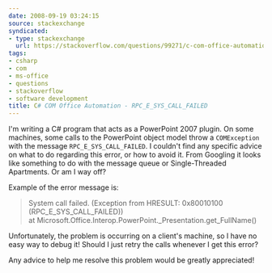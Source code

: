 ```yaml
---
date: 2008-09-19 03:24:15
source: stackexchange
syndicated:
- type: stackexchange
  url: https://stackoverflow.com/questions/99271/c-com-office-automation-rpc-e-sys-call-failed
tags:
- csharp
- com
- ms-office
- questions
- stackoverflow
- software development
title: C# COM Office Automation - RPC_E_SYS_CALL_FAILED
---
```


I'm writing a C# program that acts as a PowerPoint 2007 plugin. On some machines, some calls to the PowerPoint object model throw a `COMException` with the message `RPC_E_SYS_CALL_FAILED`. I couldn't find any specific advice on what to do regarding this error, or how to avoid it. From Googling it looks like something to do with the message queue or Single-Threaded Apartments. Or am I way off?

Example of the error message is:
>System call failed. (Exception from HRESULT: 0x80010100 (RPC_E_SYS_CALL_FAILED))  
>at Microsoft.Office.Interop.PowerPoint._Presentation.get_FullName()

Unfortunately, the problem is occurring on a client's machine, so I have no easy way to debug it! Should I just retry the calls whenever I get this error?

Any advice to help me resolve this problem would be greatly appreciated!